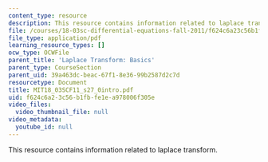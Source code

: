 ```yaml
---
content_type: resource
description: This resource contains information related to laplace transform.
file: /courses/18-03sc-differential-equations-fall-2011/f624c6a23c56b1fbfe1ea978006f305e_MIT18_03SCF11_s27_0intro.pdf
file_type: application/pdf
learning_resource_types: []
ocw_type: OCWFile
parent_title: 'Laplace Transform: Basics'
parent_type: CourseSection
parent_uid: 39a463dc-beac-67f1-8e36-99b2587d2c7d
resourcetype: Document
title: MIT18_03SCF11_s27_0intro.pdf
uid: f624c6a2-3c56-b1fb-fe1e-a978006f305e
video_files:
  video_thumbnail_file: null
video_metadata:
  youtube_id: null
---
```

This resource contains information related to laplace transform.
